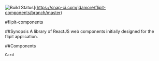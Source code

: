 ![Build Status](https://snap-ci.com/jdamore/flipit-components/branch/master/build_image)](https://snap-ci.com/jdamore/flipit-components/branch/master)

#flipit-components

##Synopsis
A library of ReactJS web components initially designed for the flipit application.

##Components

```
Card
```
